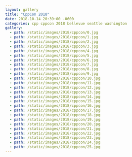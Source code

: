 ```yaml
---
layout: gallery
title: "CppCon 2018"
date: 2018-10-14 20:39:00 -0600
categories: cpp cppcon 2018 bellevue seattle washington
gallery:
  - path: /static/images/2018/cppcon/0.jpg
  - path: /static/images/2018/cppcon/1.jpg
  - path: /static/images/2018/cppcon/2.jpg
  - path: /static/images/2018/cppcon/3.jpg
  - path: /static/images/2018/cppcon/4.jpg
  - path: /static/images/2018/cppcon/5.jpg
  - path: /static/images/2018/cppcon/6.jpg
  - path: /static/images/2018/cppcon/7.jpg
  - path: /static/images/2018/cppcon/8.jpg
  - path: /static/images/2018/cppcon/9.jpg
  - path: /static/images/2018/cppcon/10.jpg
  - path: /static/images/2018/cppcon/11.jpg
  - path: /static/images/2018/cppcon/12.jpg
  - path: /static/images/2018/cppcon/13.jpg
  - path: /static/images/2018/cppcon/14.jpg
  - path: /static/images/2018/cppcon/15.jpg
  - path: /static/images/2018/cppcon/16.jpg
  - path: /static/images/2018/cppcon/17.jpg
  - path: /static/images/2018/cppcon/18.jpg
  - path: /static/images/2018/cppcon/19.jpg
  - path: /static/images/2018/cppcon/20.jpg
  - path: /static/images/2018/cppcon/21.jpg
  - path: /static/images/2018/cppcon/22.jpg
  - path: /static/images/2018/cppcon/23.jpg
  - path: /static/images/2018/cppcon/24.jpg
  - path: /static/images/2018/cppcon/25.jpg
---
```



